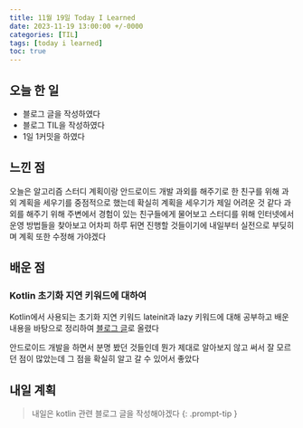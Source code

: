 ```yaml
---
title: 11월 19일 Today I Learned
date: 2023-11-19 13:00:00 +/-0000
categories: [TIL]
tags: [today i learned]
toc: true
---
```


## 오늘 한 일

* 블로그 글을 작성하였다
* 블로그 TIL을 작성하였다
* 1일 1커밋을 하였다

## 느낀 점

오늘은 알고리즘 스터디 계획이랑 안드로이드 개발 과외를 해주기로 한 친구를 위해 과외 계획을 세우기를 중점적으로 했는데 확실히 계획을 세우기가 제일 어려운 것 같다 과외를 해주기 위해 주변에서 경험이 있는 친구들에게 물어보고 스터디를 위해 인터넷에서 운영 방법들을 찾아보고 어차피 하루 뒤면 진행할 것들이기에 내일부터 실전으로 부딪히며 계획 또한 수정해 가야겠다

## 배운 점

### Kotlin 초기화 지연 키워드에 대하여

Kotlin에서 사용되는 초기화 지연 키워드 lateinit과 lazy 키워드에 대해 공부하고 배운 내용을 바탕으로 정리하여 [블로그 글](https://jangwoojun.github.io/posts/kotlin-lateinit%EA%B3%BC-lazy/)로 올렸다

안드로이드 개발을 하면서 분명 봤던 것들인데 뭔가 제대로 알아보지 않고 써서 잘 모르던 점이 많았는데 그 점을 확실히 알고 갈 수 있어서 좋았다

## 내일 계획

> 내일은 kotlin 관련 블로그 글을 작성해야겠다
{: .prompt-tip }

